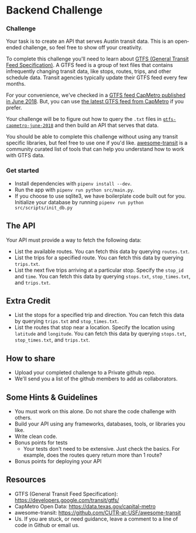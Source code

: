 # Backend Challenge

### Challenge

Your task is to create an API that serves Austin transit data. This is an open‐ended challenge, so feel free to show off your creativity.

To complete this challenge you'll need to learn about [GTFS (General Transit Feed Specification)](https://developers.google.com/transit/gtfs/). A GTFS feed is a group of text files that contains infrequently changing transit data, like stops, routes, trips, and other schedule data. Transit agencies typically update their GTFS feed every few months.

For your convenience, we've checked in a [GTFS feed CapMetro published in June 2018](./gtfs-capmetro-june-2018). But, you can use [the latest GTFS feed from CapMetro](https://data.texas.gov/capital-metro) if you prefer.

Your challenge will be to figure out how to query the `.txt` files in [`gtfs-capmetro-june-2018`](./gtfs-capmetro-june-2018) and then build an API that serves that data.

You should be able to complete this challenge without using any transit specific libraries, but feel free to use one if you'd like. [awesome-transit](https://github.com/CUTR-at-USF/awesome-transit) is a community curated list of tools that can help you understand how to work with GTFS data.

### Get started

- Install dependencies with `pipenv install --dev`.
- Run the app with `pipenv run python src/main.py`.
- If you choose to use sqlite3, we have boilerplate code built out for you. Initialize your database by running `pipenv run python src/scripts/init_db.py`

## The API

Your API must provide a way to fetch the following data:

- List the available routes. You can fetch this data by querying `routes.txt`.
- List the trips for a specified route. You can fetch this data by querying `trips.txt`.
- List the next five trips arriving at a particular stop. Specify the `stop_id` and `time`. You can fetch this data by querying `stops.txt`, `stop_times.txt`, and `trips.txt`.

## Extra Credit
- List the stops for a specified trip and direction. You can fetch this data by querying `trips.txt` and `stop_times.txt`.
- List the routes that stop near a location. Specify the location using `latitude` and `longitude`. You can fetch this data by querying `stops.txt`, `stop_times.txt`, and `trips.txt`.

## How to share

- Upload your completed challenge to a Private github repo.
- We'll send you a list of the github members to add as collaborators.

## Some Hints & Guidelines

- You must work on this alone. Do not share the code challenge with others.
- Build your API using any frameworks, databases, tools, or libraries you like.
- Write clean code.
- Bonus points for tests
  - Your tests don't need to be extensive. Just check the basics. For example, does the routes query return more than 1 route?
- Bonus points for deploying your API

## Resources

- GTFS (General Transit Feed Specification): https://developers.google.com/transit/gtfs/
- CapMetro Open Data: https://data.texas.gov/capital-metro
- awesome-transit: https://github.com/CUTR-at-USF/awesome-transit
- Us. If you are stuck, or need guidance, leave a comment to a line of code in Github or email us.
